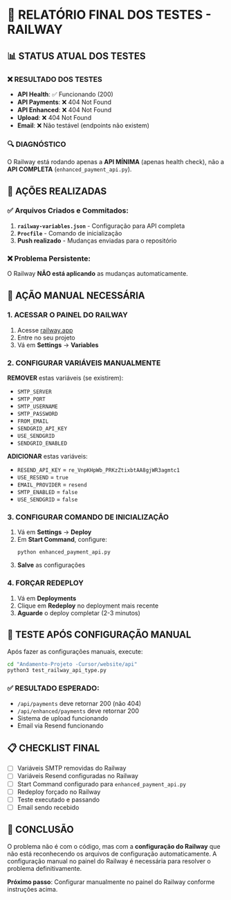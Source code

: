 # 🚨 RELATÓRIO FINAL DOS TESTES - RAILWAY

## 📊 STATUS ATUAL DOS TESTES

### ❌ RESULTADO DOS TESTES
- **API Health**: ✅ Funcionando (200)
- **API Payments**: ❌ 404 Not Found
- **API Enhanced**: ❌ 404 Not Found
- **Upload**: ❌ 404 Not Found
- **Email**: ❌ Não testável (endpoints não existem)

### 🔍 DIAGNÓSTICO
O Railway está rodando apenas a **API MÍNIMA** (apenas health check), não a **API COMPLETA** (`enhanced_payment_api.py`).

## 🔧 AÇÕES REALIZADAS

### ✅ Arquivos Criados e Commitados:
1. **`railway-variables.json`** - Configuração para API completa
2. **`Procfile`** - Comando de inicialização
3. **Push realizado** - Mudanças enviadas para o repositório

### ❌ Problema Persistente:
O Railway **NÃO está aplicando** as mudanças automaticamente.

## 🚨 AÇÃO MANUAL NECESSÁRIA

### 1. ACESSAR O PAINEL DO RAILWAY
1. Acesse [railway.app](https://railway.app)
2. Entre no seu projeto
3. Vá em **Settings** → **Variables**

### 2. CONFIGURAR VARIÁVEIS MANUALMENTE
**REMOVER** estas variáveis (se existirem):
- `SMTP_SERVER`
- `SMTP_PORT`
- `SMTP_USERNAME`
- `SMTP_PASSWORD`
- `FROM_EMAIL`
- `SENDGRID_API_KEY`
- `USE_SENDGRID`
- `SENDGRID_ENABLED`

**ADICIONAR** estas variáveis:
- `RESEND_API_KEY` = `re_VnpKHpWb_PRKzZtixbtAA8gjWR3agmtc1`
- `USE_RESEND` = `true`
- `EMAIL_PROVIDER` = `resend`
- `SMTP_ENABLED` = `false`
- `USE_SENDGRID` = `false`

### 3. CONFIGURAR COMANDO DE INICIALIZAÇÃO
1. Vá em **Settings** → **Deploy**
2. Em **Start Command**, configure:
   ```
   python enhanced_payment_api.py
   ```
3. **Salve** as configurações

### 4. FORÇAR REDEPLOY
1. Vá em **Deployments**
2. Clique em **Redeploy** no deployment mais recente
3. **Aguarde** o deploy completar (2-3 minutos)

## 🧪 TESTE APÓS CONFIGURAÇÃO MANUAL

Após fazer as configurações manuais, execute:

```bash
cd "Andamento-Projeto -Cursor/website/api"
python3 test_railway_api_type.py
```

### ✅ RESULTADO ESPERADO:
- `/api/payments` deve retornar 200 (não 404)
- `/api/enhanced/payments` deve retornar 200
- Sistema de upload funcionando
- Email via Resend funcionando

## 📋 CHECKLIST FINAL

- [ ] Variáveis SMTP removidas do Railway
- [ ] Variáveis Resend configuradas no Railway
- [ ] Start Command configurado para `enhanced_payment_api.py`
- [ ] Redeploy forçado no Railway
- [ ] Teste executado e passando
- [ ] Email sendo recebido

## 🎯 CONCLUSÃO

O problema não é com o código, mas com a **configuração do Railway** que não está reconhecendo os arquivos de configuração automaticamente. A configuração manual no painel do Railway é necessária para resolver o problema definitivamente.

**Próximo passo**: Configurar manualmente no painel do Railway conforme instruções acima.




